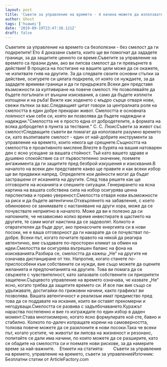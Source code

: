 ```yaml
---
layout: post
title: 'Съвети за управление на времето - 4 начина можете да използвате смелостта, за да защитите времето си'
author: Ghost
tags: ['huawei']
date: '2019-09-19T23:47:38.121Z'
draft: false
---
```


Съветите за управление на времето са безполезни - без смелост да ги подкрепите! Ето 4 доказани съвета, които ще ви помогнат да зададете граници, за да защитите ценното си време.Съветите за управление на времето са празни думи, ако ви липсва смелост да ги превърнете в действия! В процеса на постигане на вашите цели може да се окажете, че изпитвате гняв на другите. За да следвате своите основни стъпки за действие, осигурете си цялата подкрепа, от която се нуждаете, за да зададете времеви граници и да ги придържате.Всеки ден представя възможности за култивиране на повече смелост. Не позволявайте да бъдете погълнати от външни изисквания, а само да бъдете изплюти изтощени и на ръба! Вижте как ходенето с мъдро сърце отваря нови, свежи пътеки за вас.Следващият цитат говори за централната роля на смелостта в един добре прекаран живот. Смелостта е основната лоялност към себе си, която ви позволява да бъдете надеждни и надеждни."Смелостта не е просто една от добродетелите, а формата на всяка добродетел в пункта за тестване." С. С. ЛюисСъвети за живот със смелостСледващите съвети ви помагат да използвате разумно времето си, като възпитавате смелост - един от най-добрите инструменти за управление на времето, които някога ще срещнете.Същността на смелостта е проактивното мислене.Влезте в бурята на вашия натоварен ден с ясно усещане за вашата стойност. Тъй като вашето здраве и душевно спокойствие са от първостепенно значение, поемете ангажимента да ги защитите пред безброй изкушения и изисквания.В началото на всеки ден представете какво ще правите и как всеки избор ще ви придвижи напред. Определете кои дейности могат да бъдат застрашени от исканията на другите. След това решете как ще отговорите на исканията и спешните ситуации. Генерирането на ясна картина на вашата собствена сила на избор осигурява ценна перспектива и гориво увереност.Смелостта отваря нови възможности за риск и да бъдете автентични.Отхвърлянето на забавления, с което обикновено се занимавате с настаняване на други хора, може да се почувствате неприятно в началото. Може да ви е полезно да си напомните, че независимо колко време инвестирате в щастието на другите, те сами могат наистина да се задоволят. Колкото и отвратителен да бъде друг, ако пренасочите енергията си в нови посоки, не е ваша отговорност да ги накарате да се почувстват по-добре. Всеки път, когато почитате правото на някой да реагира автентично, вие създавате по-просторен климат за обмен на идеи.Смелостта ви осигурява вътрешен баланс на фона на изискванията.Разбира се, смелостта да кажеш „Не“ на другите не означава дистанциране от тях. Напротив, когато станете по-приспособени към собствените си нужди, вие също можете да оцените желанията и предпочитанията на другите. Това ви помага да се свържете с чувствителност, като запазвате собствените си приоритети защитени.Сърцевото управление на времето означава, че казвате „Не“ ясно, когато трябва да защитите времето си. И все пак вие също се удължавате, достигайки по грижовни начини, както графикът ви позволява. Вашата автентичност и реализъм имат предимство пред това да се поддавате на искания, които ви оставят прекомерни и негодуващи.Смелостта се развива с задълбочаването.Куражът нараства постепенно и вие го изграждате по един избор в даден момент.Става многоизмерно, когато ясно формулирате кой сте, бавно и стабилно. Колкото по-далеч изпращате корени на самоверността, толкова повече можете да се разклоните в нови посоки.Така че всеки път, когато усетите, че животът ви липсва на жизненост и резонанс, попитайте се дали има начини, по които можете да се разширите, като се обадите на смелостта си и поемате нови рискове, за да намерите време за най-важните.    Етикети на статията:        Съвети за управление на времето, управление на времето, съвети за управлениеИзточник: Безплатни статии от ArticleFactory.com
